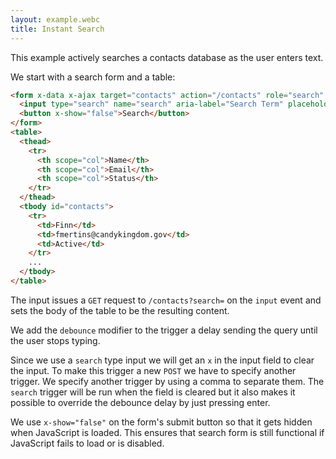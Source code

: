 ```yaml
---
layout: example.webc
title: Instant Search
---
```


This example actively searches a contacts database as the user enters text.

We start with a search form and a table:

```html
<form x-data x-ajax target="contacts" action="/contacts" role="search" aria-label="Contacts">
  <input type="search" name="search" aria-label="Search Term" placeholder="Type to filter contacts..." @input.debounce="$el.form.requestSubmit()" @search="$el.form.requestSubmit()">
  <button x-show="false">Search</button>
</form>
<table>
  <thead>
    <tr>
      <th scope="col">Name</th>
      <th scope="col">Email</th>
      <th scope="col">Status</th>
    </tr>
  </thead>
  <tbody id="contacts">
    <tr>
      <td>Finn</td>
      <td>fmertins@candykingdom.gov</td>
      <td>Active</td>
    </tr>
    ...
  </tbody>
</table>
```

The input issues a `GET` request to `/contacts?search=` on the `input` event and sets the body of the table to be
the resulting content.

We add the `debounce` modifier to the trigger a delay sending the query until the user stops typing.

Since we use a `search` type input we will get an `x` in the input field to clear the input.
To make this trigger a new `POST` we have to specify another trigger. We specify another trigger by using a comma to
separate them. The `search` trigger will be run when the field is cleared but it also makes it possible to override
the debounce delay by just pressing enter.

We use `x-show="false"` on the form's submit button so that it gets hidden when JavaScript is loaded. This ensures
that search
form is still functional if JavaScript fails to load or is disabled.

<script>
  let database = function () {
    let data = [
      { id: 1, name: "Finn", email: "fmertins@candykingdom.gov", status: "Active" },
      { id: 2, name: "Jake", email: "jake@candykingdom.gov", status: "Active" },
      { id: 3, name: "BMO", email: "bmo@moco.com", status: "Active" },
      { id: 4, name: "Marceline", email: "marceline@vampirequeen.me", status: "Inactive" }
    ];
    return {
      search: (term) => {
        term = term.toLowerCase()
        return data.filter(contact => {
          return contact.name.toLowerCase().includes(term) ||
            contact.email.toLowerCase().includes(term) ||
            contact.status.toLowerCase().includes(term)
        })
      },
      all: () => data,
    }
  }()

  document.addEventListener('DOMContentLoaded', () => {
    window.server({
      'GET /contacts': (formData, params) => {
        let search = params.get('search')
        let contacts = search ? database.search(search) : database.all()
        return view(contacts)
      },
    }).get('/contacts')
  })

  function view(contacts) {
    let rows = contacts.map(contact => `<tr>
  <td>${contact.name}</td>
  <td>${contact.email}</td>
  <td>${contact.status}</td>
</tr>`).join('\n')

    return `<form x-data x-ajax target="contacts" action="/contacts" role="search" aria-label="Contacts">
  <input type="search" name="search" placeholder="Type to filter contacts..."
      @input.debounce="$el.form.requestSubmit()" @search="$el.form.requestSubmit()">
      <button x-show="false">Search</button>
</form>
<table id="contacts">
  <thead>
    <tr>
      <th scope="col">Name</th>
      <th scope="col">Email</th>
      <th scope="col">Status</th>
    </tr>
  </thead>
  <tbody>
    ${rows ? rows : '<tr><td colspan="3" style="text-align:center;"><em>No results</em></td></tr>'}
  </tbody>
</table>`
  }
</script>
